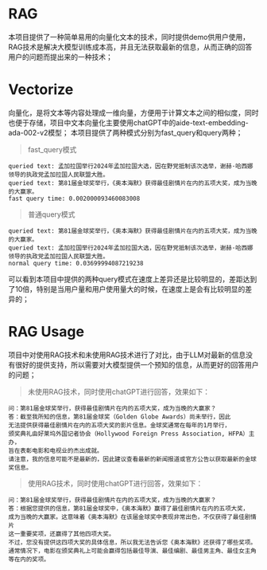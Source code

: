 # RAG
本项目提供了一种简单易用的向量化文本的技术，同时提供demo供用户使用，RAG技术是解决大模型训练成本高，并且无法获取最新的信息，从而正确的回答用户的问题而提出来的一种技术；

# Vectorize
向量化，是将文本等内容处理成一维向量，方便用于计算文本之间的相似度，同时也便于存储，项目中文本向量化主要使用chatGPT中的aide-text-embedding-ada-002-v2模型；
本项目提供了两种模式分别为fast_query和query两种；
> fast_query模式
```
queried text: 孟加拉国举行2024年孟加拉国大选，因在野党抵制该次选举，谢赫·哈西娜领导的执政党孟加拉国人民联盟大胜。
queried text: 第81届金球奖举行，《奥本海默》获得最佳剧情片在内的五项大奖，成为当晚的大赢家。
fast query time: 0.002000093460083008
```

> 普通query模式
```
queried text: 第81届金球奖举行，《奥本海默》获得最佳剧情片在内的五项大奖，成为当晚的大赢家。
queried text: 孟加拉国举行2024年孟加拉国大选，因在野党抵制该次选举，谢赫·哈西娜领导的执政党孟加拉国人民联盟大胜。
normal query time: 0.03699994087219238
```
可以看到本项目中提供的两种query模式在速度上差异还是比较明显的，差距达到了10倍，特别是当用户量和用户使用量大的时候，在速度上是会有比较明显的差异的；

# RAG Usage
项目中对使用RAG技术和未使用RAG技术进行了对比，由于LLM对最新的信息没有很好的提供支持，所以需要对大模型提供一个预知的信息，从而更好的回答用户的问题；
> 未使用RAG技术，同时使用chatGPT进行回答，效果如下：
```
问：第81届金球奖举行，获得最佳剧情片在内的五项大奖，成为当晚的大赢家？
答：截至我所知的信息，第81届金球奖（Golden Globe Awards）尚未举行，因此
无法提供获得最佳剧情片在内的五项大奖的影片信息。金球奖通常在每年的1月举行，
颁奖典礼由好莱坞外国记者协会（Hollywood Foreign Press Association, HFPA）主办，
旨在表彰电影和电视业的杰出成就。
请注意，我的信息可能不是最新的，因此建议查看最新的新闻报道或官方公告以获取最新的金球奖信息。
````
> 使用RAG技术，同时使用chatGPT进行回答，效果如下：
```
问：第81届金球奖举行，获得最佳剧情片在内的五项大奖，成为当晚的大赢家？
答：根据您提供的信息，第81届金球奖中，《奥本海默》赢得了最佳剧情片在内的五项大奖，
成为当晚的大赢家。这意味着《奥本海默》在该届金球奖中表现非常出色，不仅获得了最佳剧情片
这一重要奖项，还赢得了其他四项大奖。
不过，您没有提供这四项大奖的具体信息，所以我无法告诉您《奥本海默》还获得了哪些奖项。通常情况下，电影在颁奖典礼上可能会赢得包括最佳导演、最佳编剧、最佳男主角、最佳女主角等在内的奖项。
```
